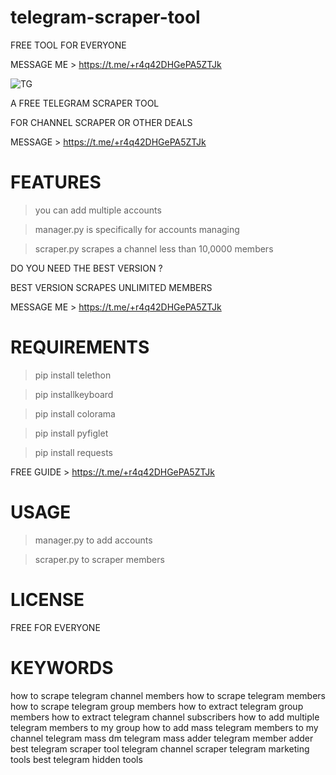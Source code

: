 # telegram-scraper-tool
FREE TOOL FOR EVERYONE

MESSAGE ME > https://t.me/+r4q42DHGePA5ZTJk

![TG](https://user-images.githubusercontent.com/125784563/221007662-026096e3-9a63-4c73-b5e9-00f178a89644.jpeg)


A FREE TELEGRAM SCRAPER TOOL

FOR CHANNEL SCRAPER OR OTHER DEALS

MESSAGE > https://t.me/+r4q42DHGePA5ZTJk

# FEATURES
> you can add multiple accounts

> manager.py is specifically for accounts managing

> scraper.py scrapes a channel less than 10,0000 members


DO YOU NEED THE BEST VERSION ?

BEST VERSION SCRAPES UNLIMITED MEMBERS

MESSAGE ME > https://t.me/+r4q42DHGePA5ZTJk


# REQUIREMENTS
> pip install telethon

> pip installkeyboard

> pip install colorama

> pip install pyfiglet

> pip install requests


FREE GUIDE > https://t.me/+r4q42DHGePA5ZTJk

# USAGE 
> manager.py to add accounts

> scraper.py to scraper members


# LICENSE

FREE FOR EVERYONE


# KEYWORDS

how to scrape telegram channel members how to scrape telegram members how to scrape telegram group members how to extract telegram group members how to extract telegram channel subscribers how to add multiple telegram members to my group how to add mass telegram members to my channel telegram mass dm telegram mass adder telegram member adder best telegram scraper tool telegram channel scraper telegram marketing tools best telegram hidden tools
